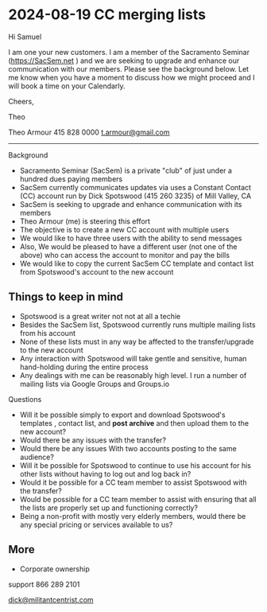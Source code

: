 # 2024-08-19 CC merging lists

Hi Samuel

I am one your new customers. I am a member of the Sacramento Seminar (https://SacSem.net ) and we are seeking to upgrade and enhance our communication with our members.
Please see the background below. Let me know when you have a moment to discuss how we might proceed and I will book a time on your Calendarly.

Cheers,

Theo

Theo Armour
415 828 0000
t.armour@gmail.com

***

Background

* Sacramento Seminar (SacSem) is a private "club" of just under a hundred dues paying members
* SacSem currently communicates updates via uses a Constant Contact (CC) account run by Dick Spotswood (415 260 3235) of Mill Valley, CA
* SacSem is seeking to upgrade and enhance communication with its members
* Theo Armour (me) is steering this effort
* The objective is to create a new CC account with multiple users
* We would like to have three users with the ability to send messages
* Also, We would be pleased to have a different user (not one of the above) who can access the account to monitor and pay the bills
* We would like to copy the current SacSem CC template and contact list from Spotswood's account to the new account


## Things to keep in mind

* Spotswood is a great writer not not at all a techie
* Besides the SacSem list, Spotswood currently runs multiple mailing lists from his account
* None of these lists must in any way be affected to the transfer/upgrade to the new account
* Any interaction with Spotswood will take gentle and sensitive, human hand-holding during the entire process
* Any dealings with me can be reasonably high level. I run a number of mailing lists via Google Groups and Groups.io

Questions

* Will it be possible simply to export and download Spotswood's templates , contact list, and **post archive** and then upload them to the new account?
* Would there be any issues with the transfer?
* Would there be any issues With two accounts posting to the same audience?
* Will it be possible for Spotswood to continue to use his account for his other lists without having to log out and log back in?
* Would it be possible for a CC team member to assist Spotswood with the transfer?
* Would be possible for a CC team member to assist with ensuring that all the lists are properly set up and functioning correctly?
* Being a non-profit with mostly very elderly members, would there be any special pricing or services available to us?


## More

* Corporate ownership

support 866 289 2101

dick@militantcentrist.com